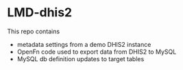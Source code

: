 # LMD-dhis2

This repo contains 
- metadata settings from a demo DHIS2 instance
- OpenFn code used to export data from DHIS2 to MySQL
- MySQL db definition updates to target tables
